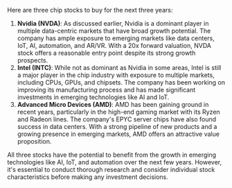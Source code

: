 Here are three chip stocks to buy for the next three years:

1. **Nvidia (NVDA)**: As discussed earlier, Nvidia is a dominant player in multiple data-centric markets that have broad growth potential. The company has ample exposure to emerging markets like data centers, IoT, AI, automation, and AR/VR. With a 20x forward valuation, NVDA stock offers a reasonable entry point despite its strong growth prospects.
2. **Intel (INTC)**: While not as dominant as Nvidia in some areas, Intel is still a major player in the chip industry with exposure to multiple markets, including CPUs, GPUs, and chipsets. The company has been working on improving its manufacturing process and has made significant investments in emerging technologies like AI and IoT.
3. **Advanced Micro Devices (AMD)**: AMD has been gaining ground in recent years, particularly in the high-end gaming market with its Ryzen and Radeon lines. The company's EPYC server chips have also found success in data centers. With a strong pipeline of new products and a growing presence in emerging markets, AMD offers an attractive value proposition.

All three stocks have the potential to benefit from the growth in emerging technologies like AI, IoT, and automation over the next few years. However, it's essential to conduct thorough research and consider individual stock characteristics before making any investment decisions.